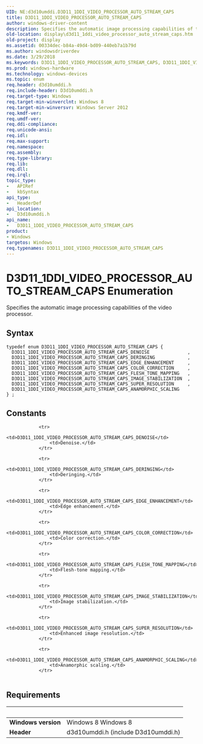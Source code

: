 ```yaml
---
UID: NE:d3d10umddi.D3D11_1DDI_VIDEO_PROCESSOR_AUTO_STREAM_CAPS
title: D3D11_1DDI_VIDEO_PROCESSOR_AUTO_STREAM_CAPS
author: windows-driver-content
description: Specifies the automatic image processing capabilities of the video processor.
old-location: display\d3d11_1ddi_video_processor_auto_stream_caps.htm
old-project: display
ms.assetid: 00334dec-b84a-49d4-bd09-440eb7a1b79d
ms.author: windowsdriverdev
ms.date: 3/29/2018
ms.keywords: D3D11_1DDI_VIDEO_PROCESSOR_AUTO_STREAM_CAPS, D3D11_1DDI_VIDEO_PROCESSOR_AUTO_STREAM_CAPS enumeration [Display Devices], D3D11_1DDI_VIDEO_PROCESSOR_AUTO_STREAM_CAPS_ANAMORPHIC_SCALING, D3D11_1DDI_VIDEO_PROCESSOR_AUTO_STREAM_CAPS_COLOR_CORRECTION, D3D11_1DDI_VIDEO_PROCESSOR_AUTO_STREAM_CAPS_DENOISE, D3D11_1DDI_VIDEO_PROCESSOR_AUTO_STREAM_CAPS_DERINGING, D3D11_1DDI_VIDEO_PROCESSOR_AUTO_STREAM_CAPS_EDGE_ENHANCEMENT, D3D11_1DDI_VIDEO_PROCESSOR_AUTO_STREAM_CAPS_FLESH_TONE_MAPPING, D3D11_1DDI_VIDEO_PROCESSOR_AUTO_STREAM_CAPS_IMAGE_STABILIZATION, D3D11_1DDI_VIDEO_PROCESSOR_AUTO_STREAM_CAPS_SUPER_RESOLUTION, d3d10umddi/D3D11_1DDI_VIDEO_PROCESSOR_AUTO_STREAM_CAPS, d3d10umddi/D3D11_1DDI_VIDEO_PROCESSOR_AUTO_STREAM_CAPS_ANAMORPHIC_SCALING, d3d10umddi/D3D11_1DDI_VIDEO_PROCESSOR_AUTO_STREAM_CAPS_COLOR_CORRECTION, d3d10umddi/D3D11_1DDI_VIDEO_PROCESSOR_AUTO_STREAM_CAPS_DENOISE, d3d10umddi/D3D11_1DDI_VIDEO_PROCESSOR_AUTO_STREAM_CAPS_DERINGING, d3d10umddi/D3D11_1DDI_VIDEO_PROCESSOR_AUTO_STREAM_CAPS_EDGE_ENHANCEMENT, d3d10umddi/D3D11_1DDI_VIDEO_PROCESSOR_AUTO_STREAM_CAPS_FLESH_TONE_MAPPING, d3d10umddi/D3D11_1DDI_VIDEO_PROCESSOR_AUTO_STREAM_CAPS_IMAGE_STABILIZATION, d3d10umddi/D3D11_1DDI_VIDEO_PROCESSOR_AUTO_STREAM_CAPS_SUPER_RESOLUTION, display.d3d11_1ddi_video_processor_auto_stream_caps
ms.prod: windows-hardware
ms.technology: windows-devices
ms.topic: enum
req.header: d3d10umddi.h
req.include-header: D3d10umddi.h
req.target-type: Windows
req.target-min-winverclnt: Windows 8
req.target-min-winversvr: Windows Server 2012
req.kmdf-ver: 
req.umdf-ver: 
req.ddi-compliance: 
req.unicode-ansi: 
req.idl: 
req.max-support: 
req.namespace: 
req.assembly: 
req.type-library: 
req.lib: 
req.dll: 
req.irql: 
topic_type:
-	APIRef
-	kbSyntax
api_type:
-	HeaderDef
api_location:
-	D3d10umddi.h
api_name:
-	D3D11_1DDI_VIDEO_PROCESSOR_AUTO_STREAM_CAPS
product:
- Windows
targetos: Windows
req.typenames: D3D11_1DDI_VIDEO_PROCESSOR_AUTO_STREAM_CAPS
---
```


# D3D11_1DDI_VIDEO_PROCESSOR_AUTO_STREAM_CAPS Enumeration
Specifies the automatic image processing capabilities of the video processor.

## Syntax
```
typedef enum D3D11_1DDI_VIDEO_PROCESSOR_AUTO_STREAM_CAPS {
  D3D11_1DDI_VIDEO_PROCESSOR_AUTO_STREAM_CAPS_DENOISE              ,
  D3D11_1DDI_VIDEO_PROCESSOR_AUTO_STREAM_CAPS_DERINGING            ,
  D3D11_1DDI_VIDEO_PROCESSOR_AUTO_STREAM_CAPS_EDGE_ENHANCEMENT     ,
  D3D11_1DDI_VIDEO_PROCESSOR_AUTO_STREAM_CAPS_COLOR_CORRECTION     ,
  D3D11_1DDI_VIDEO_PROCESSOR_AUTO_STREAM_CAPS_FLESH_TONE_MAPPING   ,
  D3D11_1DDI_VIDEO_PROCESSOR_AUTO_STREAM_CAPS_IMAGE_STABILIZATION  ,
  D3D11_1DDI_VIDEO_PROCESSOR_AUTO_STREAM_CAPS_SUPER_RESOLUTION     ,
  D3D11_1DDI_VIDEO_PROCESSOR_AUTO_STREAM_CAPS_ANAMORPHIC_SCALING
} ;
```

## Constants

<table>
            
                <tr>
                    <td>D3D11_1DDI_VIDEO_PROCESSOR_AUTO_STREAM_CAPS_DENOISE</td>
                    <td>Denoise.</td>
                </tr>
            
                <tr>
                    <td>D3D11_1DDI_VIDEO_PROCESSOR_AUTO_STREAM_CAPS_DERINGING</td>
                    <td>Deringing.</td>
                </tr>
            
                <tr>
                    <td>D3D11_1DDI_VIDEO_PROCESSOR_AUTO_STREAM_CAPS_EDGE_ENHANCEMENT</td>
                    <td>Edge enhancement.</td>
                </tr>
            
                <tr>
                    <td>D3D11_1DDI_VIDEO_PROCESSOR_AUTO_STREAM_CAPS_COLOR_CORRECTION</td>
                    <td>Color correction.</td>
                </tr>
            
                <tr>
                    <td>D3D11_1DDI_VIDEO_PROCESSOR_AUTO_STREAM_CAPS_FLESH_TONE_MAPPING</td>
                    <td>Flesh-tone mapping.</td>
                </tr>
            
                <tr>
                    <td>D3D11_1DDI_VIDEO_PROCESSOR_AUTO_STREAM_CAPS_IMAGE_STABILIZATION</td>
                    <td>Image stabilization.</td>
                </tr>
            
                <tr>
                    <td>D3D11_1DDI_VIDEO_PROCESSOR_AUTO_STREAM_CAPS_SUPER_RESOLUTION</td>
                    <td>Enhanced image resolution.</td>
                </tr>
            
                <tr>
                    <td>D3D11_1DDI_VIDEO_PROCESSOR_AUTO_STREAM_CAPS_ANAMORPHIC_SCALING</td>
                    <td>Anamorphic scaling.</td>
                </tr>
</table>


## Requirements
| &nbsp; | &nbsp; |
| ---- |:---- |
| **Windows version** | Windows 8 Windows 8 |
| **Header** | d3d10umddi.h (include D3d10umddi.h) |